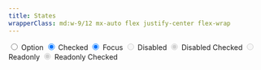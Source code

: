 ```yaml
---
title: States
wrapperClass: md:w-9/12 mx-auto flex justify-center flex-wrap
---
```


<label class="vv-input-radio" for="radio-option">
    <input id="radio-option" 
           type="radio" 
           name="radio-option" 
           value="radio-option" />
    Option
</label>
<label class="vv-input-radio" for="radio-option-checked">
    <input id="radio-option-checked" 
           type="radio" 
           name="radio-option-checked" 
           value="radio-option-checked" 
           checked="checked" />
    Checked
</label>
<label class="vv-input-radio" for="radio-option-checked">
    <input id="radio-option-focus" 
           type="radio" 
           name="radio-option-focus" 
           value="radio-option-focus" 
           checked="checked" 
           class="focus-visible" />
    Focus
</label>
<label class="vv-input-radio" for="radio-option-disabled">
    <input id="radio-option-disabled" 
           type="radio" 
           name="radio-option-disabled" 
           value="radio-option-disabled" 
           disabled="disabled" />
    Disabled
</label>
<label class="vv-input-radio" for="radio-option-disabled-checked">
    <input id="radio-option-disabled-checked" 
           type="radio" 
           name="radio-option-disabled-checked" 
           value="radio-option-disabled-checked" 
           disabled="disabled" 
           checked="checked" />
    Disabled Checked
</label>
<label class="vv-input-radio 
              vv-input-radio--readonly" for="radio-option-readonly">
    <input id="radio-option-readonly" 
           type="radio" 
           name="radio-option-readonly" 
           value="radio-option-readonly" 
           disabled="disabled" 
           tabindex="-1" />
    Readonly
</label>
<label class="vv-input-radio 
              vv-input-radio--readonly" for="radio-option-readonly-checked">
    <input id="radio-option-readonly-checked" 
           type="radio" 
           name="radio-option-readonly-checked" 
           value="radio-option-readonly-checked" 
           disabled="disabled"
           checked="checked" 
           tabindex="-1" />
    Readonly Checked
</label>